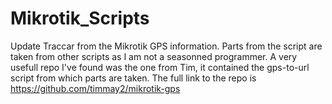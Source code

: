 # Mikrotik_Scripts
Update Traccar from the Mikrotik GPS information.
Parts from the script are taken from other scripts as I am not a seasonned programmer.
A very usefull repo I've found was the one from Tim, it contained the gps-to-url script from which parts are taken.
The full link to the repo is https://github.com/timmay2/mikrotik-gps
